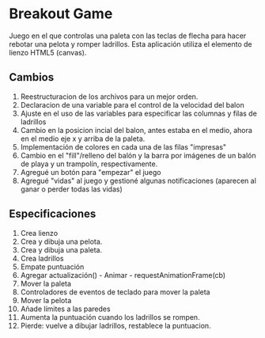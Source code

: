 # Breakout Game

Juego en el que controlas una paleta con las teclas de flecha para hacer rebotar una pelota y romper ladrillos. Esta aplicación utiliza el elemento de lienzo HTML5 (canvas).

## Cambios

01. Reestructuracion de los archivos para un mejor orden.
02. Declaracion de una variable para el control de la velocidad del balon
03. Ajuste en el uso de las variables para especificar las columnas y filas de ladrillos
04. Cambio en la posicion incial del balon, antes estaba en el medio, ahora en el medio eje x y arriba de la paleta.
05. Implementación de colores en cada una de las filas "impresas"
06. Cambio en el "fill"/relleno del balón y la barra por imágenes de un balón de playa y un trampolín, respectivamente.
07. Agregué un botón para "empezar" el juego
08. Agregué "vidas" al juego y gestioné algunas notificaciones (aparecen al ganar o perder todas las vidas)

## Especificaciones

01. Crea lienzo
02. Crea y dibuja una pelota.
03. Crea y dibuja una paleta.
04. Crea ladrillos
05. Empate puntuación
06. Agregar actualización() - Animar - requestAnimationFrame(cb)
07. Mover la paleta
08. Controladores de eventos de teclado para mover la paleta
09. Mover la pelota
10. Añade límites a las paredes
11. Aumenta la puntuación cuando los ladrillos se rompen.
12. Pierde: vuelve a dibujar ladrillos, restablece la puntuacion.
